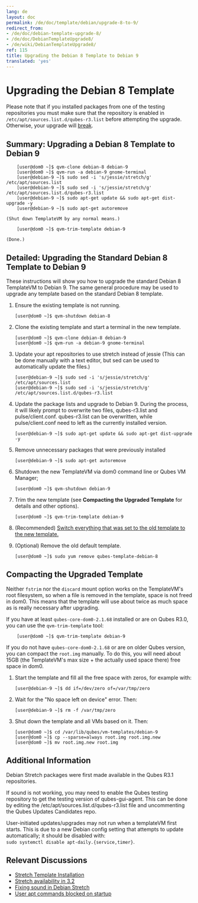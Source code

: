 ```yaml
---
lang: de
layout: doc
permalink: /de/doc/template/debian/upgrade-8-to-9/
redirect_from:
- /de/doc/debian-template-upgrade-8/
- /de/doc/DebianTemplateUpgrade8/
- /de/wiki/DebianTemplateUpgrade8/
ref: 115
title: Upgrading the Debian 8 Template to Debian 9
translated: 'yes'
---
```


Upgrading the Debian 8 Template
===============================

Please note that if you installed packages from one of the testing repositories you must make sure that the repository is enabled in `/etc/apt/sources.list.d/qubes-r3.list` before attempting the upgrade. 
Otherwise, your upgrade will [break](https://github.com/QubesOS/qubes-issues/issues/2418).

Summary: Upgrading a Debian 8 Template to Debian 9
--------------------------------------------------

        [user@dom0 ~]$ qvm-clone debian-8 debian-9
        [user@dom0 ~]$ qvm-run -a debian-9 gnome-terminal
        [user@debian-9 ~]$ sudo sed -i 's/jessie/stretch/g' /etc/apt/sources.list
        [user@debian-9 ~]$ sudo sed -i 's/jessie/stretch/g' /etc/apt/sources.list.d/qubes-r3.list
        [user@debian-9 ~]$ sudo apt-get update && sudo apt-get dist-upgrade -y
        [user@debian-9 ~]$ sudo apt-get autoremove
	
    (Shut down TemplateVM by any normal means.)

        [user@dom0 ~]$ qvm-trim-template debian-9

    (Done.)

Detailed: Upgrading the Standard Debian 8 Template to Debian 9
--------------------------------------------------------------

These instructions will show you how to upgrade the standard Debian 8
TemplateVM to Debian 9. The same general procedure may be used to upgrade
any template based on the standard Debian 8 template. 

 1. Ensure the existing template is not running. 

        [user@dom0 ~]$ qvm-shutdown debian-8
 
 2. Clone the existing template and start a terminal in the new template.

        [user@dom0 ~]$ qvm-clone debian-8 debian-9
        [user@dom0 ~]$ qvm-run -a debian-9 gnome-terminal

 3. Update your apt repositories to use stretch instead of jessie
    (This can be done manually with a text editor, but sed can be used to
    automatically update the files.)

        [user@debian-9 ~]$ sudo sed -i 's/jessie/stretch/g' /etc/apt/sources.list
        [user@debian-9 ~]$ sudo sed -i 's/jessie/stretch/g' /etc/apt/sources.list.d/qubes-r3.list

 4. Update the package lists and upgrade to Debian 9. During the process,
    it will likely prompt to overwrite two files, qubes-r3.list and
    pulse/client.conf. qubes-r3.list can be overwritten, while pulse/client.conf
    need to left as the currently installed version.
 
        [user@debian-9 ~]$ sudo apt-get update && sudo apt-get dist-upgrade -y

 5. Remove unnecessary packages that were previously installed

        [user@debian-9 ~]$ sudo apt-get autoremove

 6. Shutdown the new TemplateVM via dom0 command line or Qubes VM Manager;

        [user@dom0 ~]$ qvm-shutdown debian-9
        
 7. Trim the new template (see **Compacting the Upgraded Template** for details
    and other options).

        [user@dom0 ~]$ qvm-trim-template debian-9

 8. (Recommended) [Switch everything that was set to the old template to the new
    template.](/de/doc/templates/#how-to-switch-templates)

 9. (Optional) Remove the old default template.

        [user@dom0 ~]$ sudo yum remove qubes-template-debian-8
	

Compacting the Upgraded Template
--------------------------------

Neither `fstrim` nor the `discard` mount option works on the TemplateVM's root
filesystem, so when a file is removed in the template, space is not freed in
dom0. This means that the template will use about twice as much space as is
really necessary after upgrading.

If you have at least `qubes-core-dom0-2.1.68` installed or are on Qubes R3.0,
you can use the `qvm-trim-template` tool:

        [user@dom0 ~]$ qvm-trim-template debian-9

If you do not have `qubes-core-dom0-2.1.68` or are on older Qubes version, you can
compact the `root.img` manually. To do this, you will need about 15GB (the
TemplateVM's max size + the actually used space there) free space in dom0.

 1. Start the template and fill all the free space with zeros, for example
    with:

        [user@debian-9 ~]$ dd if=/dev/zero of=/var/tmp/zero

 2. Wait for the "No space left on device" error. Then:

        [user@debian-9 ~]$ rm -f /var/tmp/zero

 3. Shut down the template and all VMs based on it. Then:

        [user@dom0 ~]$ cd /var/lib/qubes/vm-templates/debian-9
        [user@dom0 ~]$ cp --sparse=always root.img root.img.new
        [user@dom0 ~]$ mv root.img.new root.img

Additional Information
----------------------

Debian Stretch packages were first made available in the Qubes R3.1 repositories.

If sound is not working, you may need to enable the Qubes testing repository to get the testing version of qubes-gui-agent. 
This can be done by editing the /etc/apt/sources.list.d/qubes-r3.list file and uncommenting the Qubes Updates Candidates repo.

User-initiated updates/upgrades may not run when a templateVM first starts. 
This is due to a new Debian config setting that attempts to update automatically; it should be disabled with:  
`sudo systemctl disable apt-daily.{service,timer}`.

Relevant Discussions
--------------------
 * [Stretch Template Installation](https://groups.google.com/forum/#!topicsearchin/qubes-devel/debian$20stretch/qubes-devel/4rdayBF_UTc)
 * [Stretch availability in 3.2](https://groups.google.com/forum/#!topicsearchin/qubes-devel/debian$20stretch/qubes-devel/cekPfBqQMOI)
 * [Fixing sound in Debian Stretch](https://groups.google.com/forum/#!topic/qubes-users/JddCE54GFiU)
 * [User apt commands blocked on startup](https://github.com/QubesOS/qubes-issues/issues/2621)